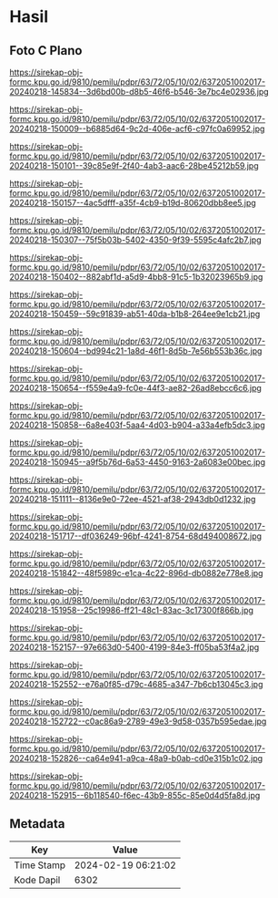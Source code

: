 # Hasil

## Foto C Plano

https://sirekap-obj-formc.kpu.go.id/9810/pemilu/pdpr/63/72/05/10/02/6372051002017-20240218-145834--3d6bd00b-d8b5-46f6-b546-3e7bc4e02936.jpg

https://sirekap-obj-formc.kpu.go.id/9810/pemilu/pdpr/63/72/05/10/02/6372051002017-20240218-150009--b6885d64-9c2d-406e-acf6-c97fc0a69952.jpg

https://sirekap-obj-formc.kpu.go.id/9810/pemilu/pdpr/63/72/05/10/02/6372051002017-20240218-150101--39c85e9f-2f40-4ab3-aac6-28be45212b59.jpg

https://sirekap-obj-formc.kpu.go.id/9810/pemilu/pdpr/63/72/05/10/02/6372051002017-20240218-150157--4ac5dfff-a35f-4cb9-b19d-80620dbb8ee5.jpg

https://sirekap-obj-formc.kpu.go.id/9810/pemilu/pdpr/63/72/05/10/02/6372051002017-20240218-150307--75f5b03b-5402-4350-9f39-5595c4afc2b7.jpg

https://sirekap-obj-formc.kpu.go.id/9810/pemilu/pdpr/63/72/05/10/02/6372051002017-20240218-150402--882abf1d-a5d9-4bb8-91c5-1b32023965b9.jpg

https://sirekap-obj-formc.kpu.go.id/9810/pemilu/pdpr/63/72/05/10/02/6372051002017-20240218-150459--59c91839-ab51-40da-b1b8-264ee9e1cb21.jpg

https://sirekap-obj-formc.kpu.go.id/9810/pemilu/pdpr/63/72/05/10/02/6372051002017-20240218-150604--bd994c21-1a8d-46f1-8d5b-7e56b553b36c.jpg

https://sirekap-obj-formc.kpu.go.id/9810/pemilu/pdpr/63/72/05/10/02/6372051002017-20240218-150654--f559e4a9-fc0e-44f3-ae82-26ad8ebcc6c6.jpg

https://sirekap-obj-formc.kpu.go.id/9810/pemilu/pdpr/63/72/05/10/02/6372051002017-20240218-150858--6a8e403f-5aa4-4d03-b904-a33a4efb5dc3.jpg

https://sirekap-obj-formc.kpu.go.id/9810/pemilu/pdpr/63/72/05/10/02/6372051002017-20240218-150945--a9f5b76d-6a53-4450-9163-2a6083e00bec.jpg

https://sirekap-obj-formc.kpu.go.id/9810/pemilu/pdpr/63/72/05/10/02/6372051002017-20240218-151111--8136e9e0-72ee-4521-af38-2943db0d1232.jpg

https://sirekap-obj-formc.kpu.go.id/9810/pemilu/pdpr/63/72/05/10/02/6372051002017-20240218-151717--df036249-96bf-4241-8754-68d494008672.jpg

https://sirekap-obj-formc.kpu.go.id/9810/pemilu/pdpr/63/72/05/10/02/6372051002017-20240218-151842--48f5989c-e1ca-4c22-896d-db0882e778e8.jpg

https://sirekap-obj-formc.kpu.go.id/9810/pemilu/pdpr/63/72/05/10/02/6372051002017-20240218-151958--25c19986-ff21-48c1-83ac-3c17300f866b.jpg

https://sirekap-obj-formc.kpu.go.id/9810/pemilu/pdpr/63/72/05/10/02/6372051002017-20240218-152157--97e663d0-5400-4199-84e3-ff05ba53f4a2.jpg

https://sirekap-obj-formc.kpu.go.id/9810/pemilu/pdpr/63/72/05/10/02/6372051002017-20240218-152552--e76a0f85-d79c-4685-a347-7b6cb13045c3.jpg

https://sirekap-obj-formc.kpu.go.id/9810/pemilu/pdpr/63/72/05/10/02/6372051002017-20240218-152722--c0ac86a9-2789-49e3-9d58-0357b595edae.jpg

https://sirekap-obj-formc.kpu.go.id/9810/pemilu/pdpr/63/72/05/10/02/6372051002017-20240218-152826--ca64e941-a9ca-48a9-b0ab-cd0e315b1c02.jpg

https://sirekap-obj-formc.kpu.go.id/9810/pemilu/pdpr/63/72/05/10/02/6372051002017-20240218-152915--6b118540-f6ec-43b9-855c-85e0d4d5fa8d.jpg


## Metadata

| Key        | Value               |
| ---------- | ------------------- |
| Time Stamp | 2024-02-19 06:21:02 |
| Kode Dapil | 6302                |



